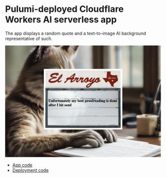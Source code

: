 # Pulumi-deployed Cloudflare Workers AI serverless app

The app displays a random quote and a text-to-image AI background representative of such.

![Screenshot](./docs/images/hero.png)

- [App code](./app/)
- [Deployment code](./infra/)
